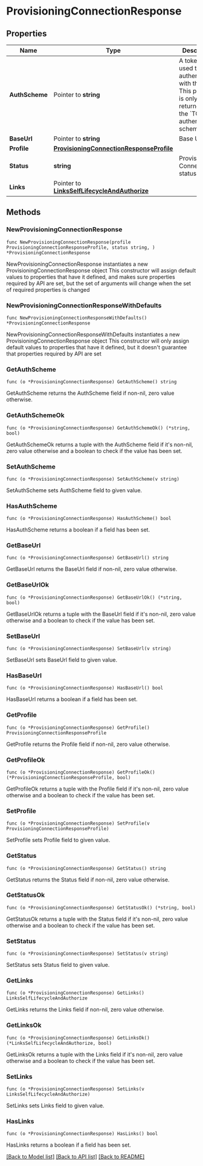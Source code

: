 # ProvisioningConnectionResponse

## Properties

Name | Type | Description | Notes
------------ | ------------- | ------------- | -------------
**AuthScheme** | Pointer to **string** | A token is used to authenticate with the app. This property is only returned for the &#x60;TOKEN&#x60; authentication scheme. | [optional] 
**BaseUrl** | Pointer to **string** | Base URL | [optional] 
**Profile** | [**ProvisioningConnectionResponseProfile**](ProvisioningConnectionResponseProfile.md) |  | 
**Status** | **string** | Provisioning Connection status | [default to "DISABLED"]
**Links** | Pointer to [**LinksSelfLifecycleAndAuthorize**](LinksSelfLifecycleAndAuthorize.md) |  | [optional] 

## Methods

### NewProvisioningConnectionResponse

`func NewProvisioningConnectionResponse(profile ProvisioningConnectionResponseProfile, status string, ) *ProvisioningConnectionResponse`

NewProvisioningConnectionResponse instantiates a new ProvisioningConnectionResponse object
This constructor will assign default values to properties that have it defined,
and makes sure properties required by API are set, but the set of arguments
will change when the set of required properties is changed

### NewProvisioningConnectionResponseWithDefaults

`func NewProvisioningConnectionResponseWithDefaults() *ProvisioningConnectionResponse`

NewProvisioningConnectionResponseWithDefaults instantiates a new ProvisioningConnectionResponse object
This constructor will only assign default values to properties that have it defined,
but it doesn't guarantee that properties required by API are set

### GetAuthScheme

`func (o *ProvisioningConnectionResponse) GetAuthScheme() string`

GetAuthScheme returns the AuthScheme field if non-nil, zero value otherwise.

### GetAuthSchemeOk

`func (o *ProvisioningConnectionResponse) GetAuthSchemeOk() (*string, bool)`

GetAuthSchemeOk returns a tuple with the AuthScheme field if it's non-nil, zero value otherwise
and a boolean to check if the value has been set.

### SetAuthScheme

`func (o *ProvisioningConnectionResponse) SetAuthScheme(v string)`

SetAuthScheme sets AuthScheme field to given value.

### HasAuthScheme

`func (o *ProvisioningConnectionResponse) HasAuthScheme() bool`

HasAuthScheme returns a boolean if a field has been set.

### GetBaseUrl

`func (o *ProvisioningConnectionResponse) GetBaseUrl() string`

GetBaseUrl returns the BaseUrl field if non-nil, zero value otherwise.

### GetBaseUrlOk

`func (o *ProvisioningConnectionResponse) GetBaseUrlOk() (*string, bool)`

GetBaseUrlOk returns a tuple with the BaseUrl field if it's non-nil, zero value otherwise
and a boolean to check if the value has been set.

### SetBaseUrl

`func (o *ProvisioningConnectionResponse) SetBaseUrl(v string)`

SetBaseUrl sets BaseUrl field to given value.

### HasBaseUrl

`func (o *ProvisioningConnectionResponse) HasBaseUrl() bool`

HasBaseUrl returns a boolean if a field has been set.

### GetProfile

`func (o *ProvisioningConnectionResponse) GetProfile() ProvisioningConnectionResponseProfile`

GetProfile returns the Profile field if non-nil, zero value otherwise.

### GetProfileOk

`func (o *ProvisioningConnectionResponse) GetProfileOk() (*ProvisioningConnectionResponseProfile, bool)`

GetProfileOk returns a tuple with the Profile field if it's non-nil, zero value otherwise
and a boolean to check if the value has been set.

### SetProfile

`func (o *ProvisioningConnectionResponse) SetProfile(v ProvisioningConnectionResponseProfile)`

SetProfile sets Profile field to given value.


### GetStatus

`func (o *ProvisioningConnectionResponse) GetStatus() string`

GetStatus returns the Status field if non-nil, zero value otherwise.

### GetStatusOk

`func (o *ProvisioningConnectionResponse) GetStatusOk() (*string, bool)`

GetStatusOk returns a tuple with the Status field if it's non-nil, zero value otherwise
and a boolean to check if the value has been set.

### SetStatus

`func (o *ProvisioningConnectionResponse) SetStatus(v string)`

SetStatus sets Status field to given value.


### GetLinks

`func (o *ProvisioningConnectionResponse) GetLinks() LinksSelfLifecycleAndAuthorize`

GetLinks returns the Links field if non-nil, zero value otherwise.

### GetLinksOk

`func (o *ProvisioningConnectionResponse) GetLinksOk() (*LinksSelfLifecycleAndAuthorize, bool)`

GetLinksOk returns a tuple with the Links field if it's non-nil, zero value otherwise
and a boolean to check if the value has been set.

### SetLinks

`func (o *ProvisioningConnectionResponse) SetLinks(v LinksSelfLifecycleAndAuthorize)`

SetLinks sets Links field to given value.

### HasLinks

`func (o *ProvisioningConnectionResponse) HasLinks() bool`

HasLinks returns a boolean if a field has been set.


[[Back to Model list]](../README.md#documentation-for-models) [[Back to API list]](../README.md#documentation-for-api-endpoints) [[Back to README]](../README.md)


